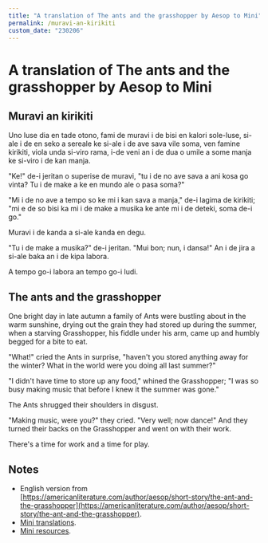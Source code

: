 ```yaml
---
title: "A translation of The ants and the grasshopper by Aesop to Mini"
permalink: /muravi-an-kirikiti
custom_date: "230206"
---
```


# A translation of The ants and the grasshopper by Aesop to Mini

## Muravi an kirikiti

Uno luse dia en tade otono, fami de muravi i de bisi en kalori sole-luse, si-ale i de en seko a sereale ke si-ale i de ave sava vile soma, ven famine kirikiti, viola unda si-viro rama, i-de veni an i de dua o umile a some manja ke si-viro i de kan manja.

"Ke!" de-i jeritan o superise de muravi, "tu i de no ave sava a ani kosa go vinta? Tu i de make a ke en mundo ale o pasa soma?"

"Mi i de no ave a tempo so ke mi i kan sava a manja," de-i lagima de kirikiti; "mi e de so bisi ka mi i de make a musika ke ante mi i de deteki, soma de-i go."

Muravi i de kanda a si-ale kanda en degu.

"Tu i de make a musika?" de-i jeritan. "Mui bon; nun, i dansa!" An i de jira a si-ale baka an i de kipa labora.

A tempo go-i labora an tempo go-i ludi.

## The ants and the grasshopper

One bright day in late autumn a family of Ants were bustling about in the warm sunshine, drying out the grain they had stored up during the summer, when a starving Grasshopper, his fiddle under his arm, came up and humbly begged for a bite to eat.

"What!" cried the Ants in surprise, "haven't you stored anything away for the winter? What in the world were you doing all last summer?"

"I didn't have time to store up any food," whined the Grasshopper; "I was so busy making music that before I knew it the summer was gone."

The Ants shrugged their shoulders in disgust.

"Making music, were you?" they cried. "Very well; now dance!" And they turned their backs on the Grasshopper and went on with their work.

There's a time for work and a time for play.

## Notes

- English version from [https://americanliterature.com/author/aesop/short-story/the-ant-and-the-grasshopper](https://americanliterature.com/author/aesop/short-story/the-ant-and-the-grasshopper).
- [Mini translations](/mini-translations).
- [Mini resources](/mini-resources).

